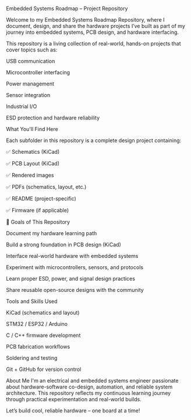 Embedded Systems Roadmap – Project Repository

Welcome to my Embedded Systems Roadmap Repository, where I document, design, and share the hardware projects I’ve built as part of my journey into embedded systems, PCB design, and hardware interfacing.

This repository is a living collection of real-world, hands-on projects that cover topics such as:

USB communication

Microcontroller interfacing

Power management

Sensor integration

Industrial I/O

ESD protection and hardware reliability


What You'll Find Here

Each subfolder in this repository is a complete design project containing:

✅ Schematics (KiCad)

✅ PCB Layout (KiCad)

✅ Rendered images

✅ PDFs (schematics, layout, etc.)

✅ README (project-specific)

✅ Firmware (if applicable)



🎯 Goals of This Repository

Document my hardware learning path

Build a strong foundation in PCB design (KiCad)

Interface real-world hardware with embedded systems

Experiment with microcontrollers, sensors, and protocols

Learn proper ESD, power, and signal design practices

Share reusable open-source designs with the community



Tools and Skills Used

KiCad (schematics and layout)

STM32 / ESP32 / Arduino

C / C++ firmware development

PCB fabrication workflows

Soldering and testing

Git + GitHub for version control


About Me
I'm an electrical and embedded systems engineer passionate about hardware-software co-design, automation, and reliable system architecture. This repository reflects my continuous learning journey through practical experimentation and real-world builds.


Let’s build cool, reliable hardware – one board at a time!
